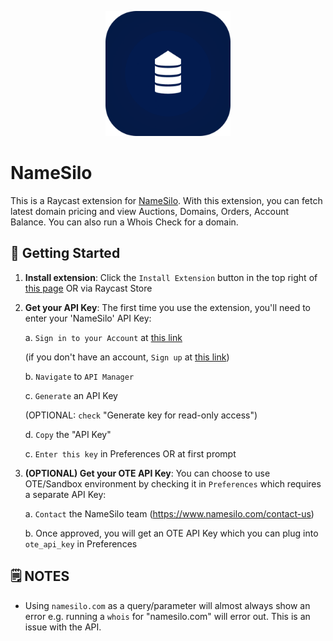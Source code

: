 <p align="center">
    <img src="./assets/namesilo.png" width="200" height="200" />
</p>

# NameSilo

This is a Raycast extension for [NameSilo](https://www.namesilo.com/). With this extension, you can fetch latest domain pricing and view Auctions, Domains, Orders, Account Balance. You can also run a Whois Check for a domain.

## 🚀 Getting Started

1. **Install extension**: Click the `Install Extension` button in the top right of [this page](https://www.raycast.com/xmok/namesilo) OR via Raycast Store

2. **Get your API Key**: The first time you use the extension, you'll need to enter your 'NameSilo' API Key:

    a. `Sign in to your Account` at [this link](https://www.namesilo.com/login)

    (if you don't have an account, `Sign up` at [this link](https://www.namesilo.com/sign-up))

    b. `Navigate` to `API Manager`

    c. `Generate` an API Key
    
    (OPTIONAL: `check` "Generate key for read-only access")

    d. `Copy` the "API Key"

    c. `Enter this key` in Preferences OR at first prompt

3. **(OPTIONAL) Get your OTE API Key**: You can choose to use OTE/Sandbox environment by checking it in `Preferences` which requires a separate API Key:

    a. `Contact` the NameSilo team (https://www.namesilo.com/contact-us)

    b. Once approved, you will get an OTE API Key which you can plug into `ote_api_key` in Preferences

## 🗒️ NOTES

- Using `namesilo.com` as a query/parameter will almost always show an error e.g. running a `whois` for "namesilo.com" will error out. This is an issue with the API.